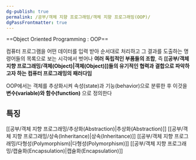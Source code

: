 ```yaml
---
dg-publish: true
permalink: /공부/객체 지향 프로그래밍/객체 지향 프로그래밍(OOP)/
dgPassFrontmatter: true
---
```


==Object Oriented Programming : OOP==

컴퓨터 프로그램을 어떤 데이터를 입력 받아 순서대로 처리하고 그 결과를 도출하는 명령어들의 목록으로 보는 시각에서 벗어나 **여러 독립적인 부품들의 조합**, 즉 **[[공부/객체 지향 프로그래밍/객체(Object)\|객체(Object)]]들의 유기적인 협력과 결합으로 파악하고자 하는 컴퓨터 프로그래밍의 패러다임**

OOP에서는 객체를 추상화시켜 속성(state)과 기능(behavior)으로 분류한 후 이것을 **변수(variable)와 함수(function)** 으로 정의한다
## 특징
[[공부/객체 지향 프로그래밍/추상화(Abstraction)\|추상화(Abstraction)]]
[[공부/객체 지향 프로그래밍/상속(Inheritance)\|상속(Inheritance)]]
[[공부/객체 지향 프로그래밍/다형성(Polymorphism)\|다형성(Polymorphism)]]
[[공부/객체 지향 프로그래밍/캡슐화(Encapsulation)\|캡슐화(Encapsulation)]]